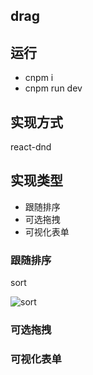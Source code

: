 ## drag

## 运行

- cnpm i 
- cnpm run dev

## 实现方式

react-dnd

## 实现类型

- 跟随排序
- 可选拖拽
- 可视化表单

### 跟随排序

sort

![sort](https://i.postimg.cc/htwmLZd0/2.gif)

### 可选拖拽



### 可视化表单

